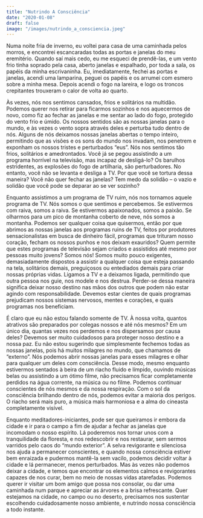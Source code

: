 ```yaml
---
title: "Nutrindo A Consciência"
date: "2020-01-08"
draft: false
image: "/images/nutrindo_a_consciencia.jpeg"
---
```


Numa noite fria de inverno, eu voltei para casa de uma caminhada pelos morros, e encontrei escancaradas todas as portas e janelas do meu eremitério. Quando saí mais cedo, eu me esqueci de prendê-las, e um vento frio tinha soprado pela casa, aberto janelas e espalhado, por toda a sala, os papéis da minha escrivaninha. Eu, imediatamente, fechei as portas e janelas, acendi uma lamparina, peguei os papéis e os arrumei com esmero sobre a minha mesa. Depois acendi o fogo na lareira, e logo os troncos crepitantes trouxeram o calor de volta ao quarto.

Às vezes, nós nos sentimos cansados, frios e solitários na multidão. Podemos querer nos retirar para ficarmos sozinhos e nos aquecermos de novo, como fiz ao fechar as janelas e me sentar ao lado do fogo, protegido do vento frio e úmido. Os nossos sentidos são as nossas janelas para o mundo, e às vezes o vento sopra através deles e perturba tudo dentro de nós. Alguns de nós deixamos nossas janelas abertas o tempo inteiro, permitindo que as visões e os sons do mundo nos invadam, nos penetrem e exponham os nossos tristes e perturbados “eus”. Nós nos sentimos tão frios, solitários e amedrontados. Você já se pegou assistindo a um programa horrível na televisão, mas incapaz de desligá-lo? Os barulhos estridentes, as explosões do fogo de artilharia, são perturbadores. No entanto, você não se levanta e desliga a TV. Por que você se tortura dessa maneira? Você não quer fechar as janelas? Tem medo da solidão – o vazio e solidão que você pode se deparar ao se ver sozinho?

Enquanto assistimos a um programa de TV ruim, nós nos tornamos aquele programa de TV. Nós somos o que sentimos e percebemos. Se estivermos com raiva, somos a raiva. Se estivermos apaixonados, somos a paixão. Se olharmos para um pico de montanha coberto de neve, nós somos a montanha. Podemos ser qualquer coisa que quisermos, então por que abrimos as nossas janelas aos programas ruins de TV, feitos por produtores sensacionalistas em busca de dinheiro fácil, programas que trituram nosso coração, fecham os nossos punhos e nos deixam exauridos? Quem permite que estes programas de televisão sejam criados e assistidos até mesmo por pessoas muito jovens? Somos nós! Somos muito pouco exigentes, demasiadamente dispostos a assistir a qualquer coisa que esteja passando na tela, solitários demais, preguiçosos ou entediados demais para criar nossas próprias vidas. Ligamos a TV e a deixamos ligada, permitindo que outra pessoa nos guie, nos modele e nos destrua. Perder-se dessa maneira significa deixar nosso destino nas mãos dos outros que podem não estar agindo com responsabilidade. Devemos estar cientes de quais programas prejudicam nossos sistemas nervosos, mentes e corações, e quais programas nos beneficiam.

É claro que eu não estou falando somente de TV. À nossa volta, quantos atrativos são preparados por colegas nossos e até nós mesmos? Em um único dia, quantas vezes nos perdemos e nos dispersamos por causa deles? Devemos ser muito cuidadosos para proteger nosso destino e a nossa paz. Eu não estou sugerindo que simplesmente fechemos todas as nossas janelas, pois há muitos milagres no mundo, que chamamos de “externo”. Nós podemos abrir nossas janelas para esses milagres e olhar para qualquer um deles com consciência. Desse modo, mesmo enquanto estivermos sentados à beira de um riacho fluido e límpido, ouvindo músicas belas ou assistindo a um ótimo filme, não precisamos ficar completamente perdidos na água corrente, na música ou no filme. Podemos continuar conscientes de nós mesmos e da nossa respiração. Com o sol da consciência brilhando dentro de nós, podemos evitar a maioria dos perigos. O riacho será mais puro, a música mais harmoniosa e a alma do cineasta completamente visível.

Enquanto meditadores-iniciantes, pode ser que queiramos ir embora da cidade e ir para o campo a fim de ajudar a fechar as janelas que incomodam o nosso espírito. Lá poderemos nos tornar unos com a tranquilidade da floresta, e nos redescobrir e nos restaurar, sem sermos varridos pelo caos do “mundo exterior”. A selva revigorante e silenciosa nos ajuda a permanecer conscientes, e quando nossa consciência estiver bem enraizada e pudermos mantê-la sem vacilo, podemos decidir voltar à cidade e lá permanecer, menos perturbados. Mas às vezes não podemos deixar a cidade, e temos que encontrar os elementos calmos e revigorantes capazes de nos curar, bem no meio de nossas vidas atarefadas. Podemos querer ir visitar um bom amigo que possa nos consolar, ou dar uma caminhada num parque e apreciar as árvores e a brisa refrescante. Quer estejamos na cidade, no campo ou no deserto, precisamos nos sustentar escolhendo cuidadosamente nosso ambiente, e nutrindo nossa consciência a todo instante.
